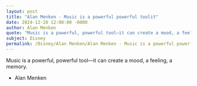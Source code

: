 ```yaml
---
layout: post
title: "Alan Menken - Music is a powerful powerful toolit"
date: 2024-12-28 12:00:00 -0000
author: Alan Menken
quote: "Music is a powerful, powerful tool—it can create a mood, a feeling, a memory."
subject: Disney
permalink: /Disney/Alan Menken/Alan Menken - Music is a powerful powerful toolit
---
```


Music is a powerful, powerful tool—it can create a mood, a feeling, a memory.

- Alan Menken
